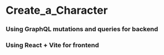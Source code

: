# Create_a_Character

### Using GraphQL mutations and queries for backend

### Using React + Vite for frontend